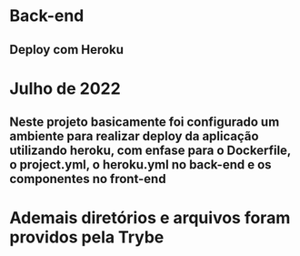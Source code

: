 # Back-end
## Deploy com Heroku

# Julho de 2022

## Neste projeto basicamente foi configurado um ambiente para realizar deploy da aplicação utilizando heroku, com enfase para o Dockerfile, o project.yml, o heroku.yml no back-end e os componentes no front-end

# Ademais diretórios e arquivos foram providos pela Trybe
